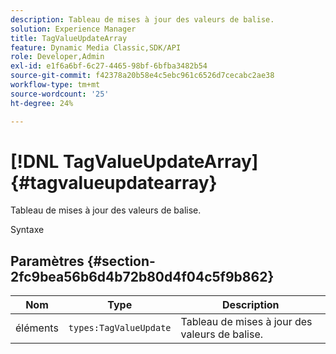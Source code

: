 ```yaml
---
description: Tableau de mises à jour des valeurs de balise.
solution: Experience Manager
title: TagValueUpdateArray
feature: Dynamic Media Classic,SDK/API
role: Developer,Admin
exl-id: e1f6a6bf-6c27-4465-98bf-6bfba3482b54
source-git-commit: f42378a20b58e4c5ebc961c6526d7cecabc2ae38
workflow-type: tm+mt
source-wordcount: '25'
ht-degree: 24%

---
```


# [!DNL TagValueUpdateArray]{#tagvalueupdatearray}

Tableau de mises à jour des valeurs de balise.

Syntaxe

## Paramètres {#section-2fc9bea56b6d4b72b80d4f04c5f9b862}

| Nom | Type | Description |
|---|---|---|
| éléments | `types:TagValueUpdate` | Tableau de mises à jour des valeurs de balise. |
